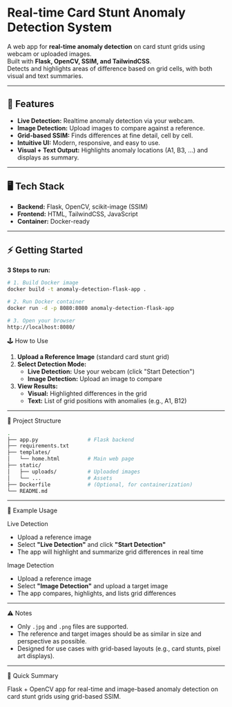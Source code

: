 # Real-time Card Stunt Anomaly Detection System

A web app for **real-time anomaly detection** on card stunt grids using webcam or uploaded images.  
Built with **Flask, OpenCV, SSIM, and TailwindCSS**.  
Detects and highlights areas of difference based on grid cells, with both visual and text summaries.

---

## 🚀 Features

- **Live Detection:** Realtime anomaly detection via your webcam.
- **Image Detection:** Upload images to compare against a reference.
- **Grid-based SSIM:** Finds differences at fine detail, cell by cell.
- **Intuitive UI:** Modern, responsive, and easy to use.
- **Visual + Text Output:** Highlights anomaly locations (A1, B3, ...) and displays as summary.

---

## 🖥️ Tech Stack

- **Backend:** Flask, OpenCV, scikit-image (SSIM)
- **Frontend:** HTML, TailwindCSS, JavaScript
- **Container:** Docker-ready

---

## ⚡️ Getting Started

**3 Steps to run:**

```bash
# 1. Build Docker image
docker build -t anomaly-detection-flask-app .

# 2. Run Docker container
docker run -d -p 8080:8080 anomaly-detection-flask-app

# 3. Open your browser
http://localhost:8080/
```

🕹️ How to Use

1. **Upload a Reference Image** (standard card stunt grid)
2. **Select Detection Mode:**
    - **Live Detection:** Use your webcam (click "Start Detection")
    - **Image Detection:** Upload an image to compare
3. **View Results:**
    - **Visual:** Highlighted differences in the grid
    - **Text:** List of grid positions with anomalies (e.g., A1, B12)

---

📁 Project Structure

```bash
.
├── app.py                # Flask backend
├── requirements.txt
├── templates/
│   └── home.html         # Main web page
├── static/
│   ├── uploads/          # Uploaded images
│   └── ...               # Assets
├── Dockerfile            # (Optional, for containerization)
└── README.md
```

---

📝 Example Usage

Live Detection

- Upload a reference image
- Select **"Live Detection"** and click **"Start Detection"**
- The app will highlight and summarize grid differences in real time

Image Detection

- Upload a reference image
- Select **"Image Detection"** and upload a target image
- The app compares, highlights, and lists grid differences

---

⚠️ Notes

- Only `.jpg` and `.png` files are supported.
- The reference and target images should be as similar in size and perspective as possible.
- Designed for use cases with grid-based layouts (e.g., card stunts, pixel art displays).

---

📝 Quick Summary

Flask + OpenCV app for real-time and image-based anomaly detection on card stunt grids using grid-based SSIM.
